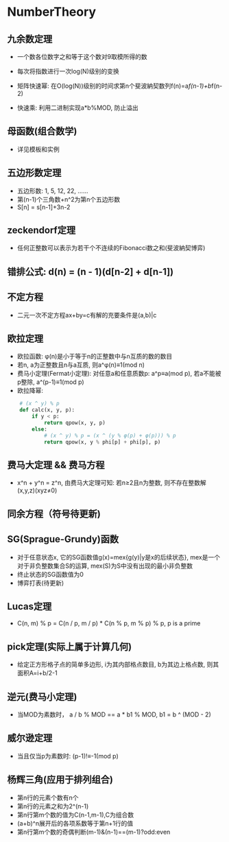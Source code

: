 # NumberTheory

## 九余数定理

* 一个数各位数字之和等于这个数对9取模所得的数

* 每次将指数进行一次log(N)级别的变换
* 矩阵快速幂: 在O(log(N))级别的时间求第n个斐波納契数列f(n)=a*f(n-1)+b*f(n-2)
* 快速乘: 利用二进制实现a*b%MOD, 防止溢出

## 母函数(组合数学)

* 详见模板和实例

## 五边形数定理

* 五边形数: 1, 5, 12, 22, ……
* 第(n-1)个三角数+n^2为第n个五边形数
* S[n] = s[n-1]+3n-2

## zeckendorf定理

* 任何正整数可以表示为若干个不连续的Fibonacci数之和(斐波納契博弈)

## 错排公式: d(n) = (n - 1)(d[n-2] + d[n-1])

## 不定方程

* 二元一次不定方程ax+by=c有解的充要条件是(a,b)|c

## 欧拉定理

* 欧拉函数: φ(n)是小于等于n的正整数中与n互质的数的数目
* 若n, a为正整数且n与a互质, 则a^φ(n)≡1(mod n)
* 费马小定理(Fermat小定理): 对任意a和任意质数p: a^p≡a(mod p), 若a不能被p整除, a^(p-1)≡1(mod p)
* 欧拉降幂:

```py
    # (x ^ y) % p
    def calc(x, y, p):
        if y < p:
            return qpow(x, y, p)
        else:
            # (x ^ y) % p = (x ^ (y % φ(p) + φ(p))) % p
            return qpow(x, y % phi[p] + phi[p], p)
```

## 费马大定理 && 费马方程

* x^n + y^n = z^n, 由费马大定理可知: 若n≥2且n为整数, 则不存在整数解(x,y,z)(xyz≠0)

## 同余方程（符号待更新)

## SG(Sprague-Grundy)函数

* 对于任意状态x, 它的SG函数值g(x)=mex{g(y)|y是x的后续状态}, mex是一个对于非负整数集合S的运算, mex(S)为S中没有出现的最小非负整数
* 终止状态的SG函数值为0
* 博弈打表(待更新)

## Lucas定理

* C(n, m) % p = C(n / p, m / p) * C(n % p, m % p) % p, p is a prime

## pick定理(实际上属于计算几何)

* 给定正方形格子点的简单多边形, i为其内部格点数目, b为其边上格点数, 则其面积A=i+b/2-1

## 逆元(费马小定理)

* 当MOD为素数时， a / b % MOD == a * b1 % MOD,  b1 = b ^ (MOD - 2)

## 威尔逊定理

* 当且仅当p为素数时: (p-1)!≡-1(mod p)

## 杨辉三角(应用于排列组合)

* 第n行的元素个数有n个
* 第n行的元素之和为2^(n-1)
* 第n行第m个数的值为C(n-1,m-1),C为组合数
* (a+b)^n展开后的各项系数等于第n+1行的值
* 第n行第m个数的奇偶判断(m-1)&(n-1)==(m-1)?odd:even
